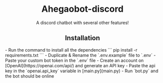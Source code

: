 <div align="center">

# Ahegaobot-discord
A discord chatbot with several other features!

## Installation
</div>
- Run the command to install all the dependencies
  ```
  pip install -r requirements.txt
  ```
- Duplicate & Rename the `.env.example` file to `.env`
- Paste your custom bot token in the `.env` file
- Create an account on [OpenAI](https://openai.com/api/) and generate an API key
- Paste the api key in the `openai.api_key` variable in [main.py](main.py)
- Run `bot.py` and the bot should be online


